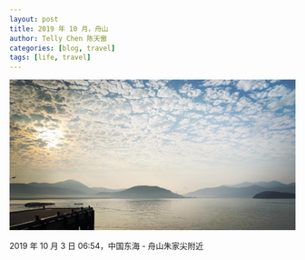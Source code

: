 ```yaml
---
layout: post
title: 2019 年 10 月，舟山
author: Telly Chen 陈天傲
categories: [blog, travel]
tags: [life, travel]
---
```


![中国东海近舟山朱家尖](/images/201910-zhoushan-img1.jpeg)

2019 年 10 月 3 日 06:54，中国东海 - 舟山朱家尖附近
